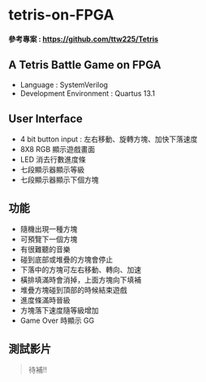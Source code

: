 # tetris-on-FPGA
#### 參考專案 : https://github.com/ttw225/Tetris
## A Tetris Battle Game on FPGA
- Language : SystemVerilog
- Development Environment : Quartus 13.1

## User Interface
- 4 bit button input : 左右移動、旋轉方塊、加快下落速度
- 8X8 RGB 顯示遊戲畫面
- LED 消去行數進度條
- 七段顯示器顯示等級
- 七段顯示器顯示下個方塊

## 功能
- 隨機出現一種方塊
- 可預覽下一個方塊
- 有很難聽的音樂
- 碰到底部或堆疊的方塊會停止 
- 下落中的方塊可左右移動、轉向、加速 
- 橫排填滿時會消掉，上面方塊向下填補 
- 堆疊方塊碰到頂部的時候結束遊戲
- 進度條滿時晉級
- 方塊落下速度隨等級增加
- Game Over 時顯示 GG
## 測試影片
> 待補!!
